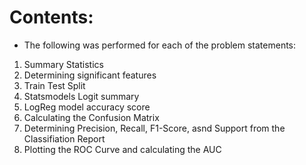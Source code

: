# Contents:

* The following was performed for each of the problem statements:

1. Summary Statistics
2. Determining significant features
3. Train Test Split
4. Statsmodels Logit summary
5. LogReg model accuracy score
6. Calculating the Confusion Matrix
7. Determining Precision, Recall, F1-Score, asnd Support from the Classifiation Report
8. Plotting the ROC Curve and calculating the AUC
